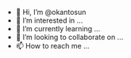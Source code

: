 - 👋 Hi, I’m @okantosun
- 👀 I’m interested in ...
- 🌱 I’m currently learning ...
- 💞️ I’m looking to collaborate on ...
- 📫 How to reach me ...

<!---
okantosun/okantosun is a ✨ special ✨ repository because its `README.md` (this file) appears on your GitHub profile.
You can click the Preview link to take a look at your changes.
--->
